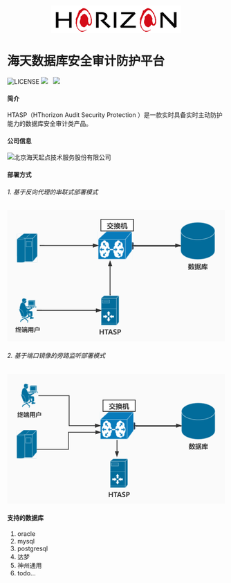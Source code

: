<p align="center">
        <img  src="img/logo.png">
</p>

# 海天数据库安全审计防护平台

![LICENSE](https://img.shields.io/badge/license-AGPL%20-blue.svg)
![](https://img.shields.io/badge/build-release-brightgreen.svg)  
![](https://img.shields.io/badge/version-v3.0-brightgreen.svg)

#### 简介
HTASP（HThorizon Audit Security Protection ）是一款实时具备实时主动防护能力的数据库安全审计类产品。

#### 公司信息
![北京海天起点技术服务股份有限公司](http://www.hthorizon.com/)

#### 部署方式
######  1. 基于反向代理的串联式部署模式

<p align="center">
        <img  src="img/deploy-proxy.jpg">
</p>

######  2. 基于端口镜像的旁路监听部署模式

<p align="center">
        <img  src="img/deploy-bypass.jpg">
</p>

#### 支持的数据库
1. oracle
2. mysql
3. postgresql
4. 达梦
5. 神州通用
6. todo...
